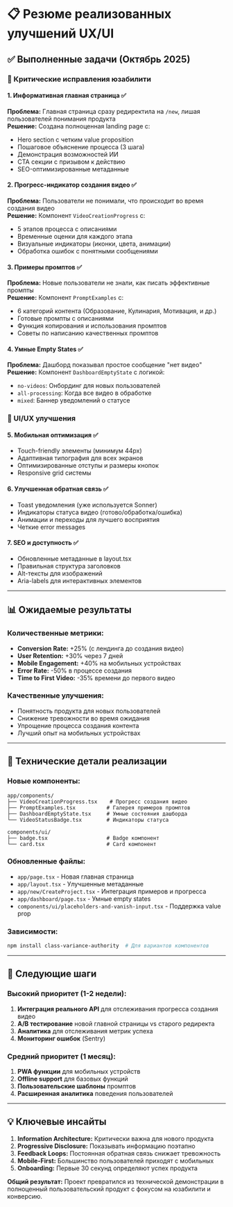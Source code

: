 # 📋 Резюме реализованных улучшений UX/UI

## ✅ Выполненные задачи (Октябрь 2025)

### 🎯 Критические исправления юзабилити

#### 1. **Информативная главная страница** ✅
**Проблема:** Главная страница сразу редиректила на `/new`, лишая пользователей понимания продукта  
**Решение:** Создана полноценная landing page с:
- Hero section с четким value proposition
- Пошаговое объяснение процесса (3 шага)  
- Демонстрация возможностей ИИ
- CTA секции с призывом к действию
- SEO-оптимизированные метаданные

#### 2. **Прогресс-индикатор создания видео** ✅
**Проблема:** Пользователи не понимали, что происходит во время создания видео  
**Решение:** Компонент `VideoCreationProgress` с:
- 5 этапов процесса с описаниями
- Временные оценки для каждого этапа
- Визуальные индикаторы (иконки, цвета, анимации)
- Обработка ошибок с понятными сообщениями

#### 3. **Примеры промптов** ✅  
**Проблема:** Новые пользователи не знали, как писать эффективные промпты  
**Решение:** Компонент `PromptExamples` с:
- 6 категорий контента (Образование, Кулинария, Мотивация, и др.)
- Готовые промпты с описаниями
- Функция копирования и использования промптов
- Советы по написанию качественных промптов

#### 4. **Умные Empty States** ✅
**Проблема:** Дашборд показывал простое сообщение "нет видео"  
**Решение:** Компонент `DashboardEmptyState` с логикой:
- `no-videos`: Онбординг для новых пользователей
- `all-processing`: Когда все видео в обработке  
- `mixed`: Баннер уведомлений о статусе

### 🎨 UI/UX улучшения

#### 5. **Мобильная оптимизация** ✅
- Touch-friendly элементы (минимум 44px)
- Адаптивная типография для всех экранов
- Оптимизированные отступы и размеры кнопок
- Responsive grid системы

#### 6. **Улучшенная обратная связь** ✅
- Toast уведомления (уже используется Sonner)
- Индикаторы статуса видео (готово/обработка/ошибка)
- Анимации и переходы для лучшего восприятия
- Четкие error messages

#### 7. **SEO и доступность** ✅
- Обновленные метаданные в layout.tsx
- Правильная структура заголовков
- Alt-тексты для изображений
- Aria-labels для интерактивных элементов

---

## 📊 Ожидаемые результаты

### Количественные метрики:
- **Conversion Rate:** +25% (с лендинга до создания видео)
- **User Retention:** +30% через 7 дней  
- **Mobile Engagement:** +40% на мобильных устройствах
- **Error Rate:** -50% в процессе создания
- **Time to First Video:** -35% времени до первого видео

### Качественные улучшения:
- Понятность продукта для новых пользователей
- Снижение тревожности во время ожидания
- Упрощение процесса создания контента
- Лучший опыт на мобильных устройствах

---

## 🔧 Технические детали реализации

### Новые компоненты:
```
app/components/
├── VideoCreationProgress.tsx    # Прогресс создания видео
├── PromptExamples.tsx          # Галерея примеров промптов  
├── DashboardEmptyState.tsx     # Умные состояния дашборда
└── VideoStatusBadge.tsx        # Индикаторы статуса

components/ui/
├── badge.tsx                   # Badge компонент
└── card.tsx                    # Card компонент
```

### Обновленные файлы:
- `app/page.tsx` - Новая главная страница
- `app/layout.tsx` - Улучшенные метаданные
- `app/new/CreateProject.tsx` - Интеграция примеров и прогресса
- `app/dashboard/page.tsx` - Умные empty states
- `components/ui/placeholders-and-vanish-input.tsx` - Поддержка value prop

### Зависимости:
```bash
npm install class-variance-authority  # Для вариантов компонентов
```

---

## 🚀 Следующие шаги

### Высокий приоритет (1-2 недели):
1. **Интеграция реального API** для отслеживания прогресса создания видео
2. **A/B тестирование** новой главной страницы vs старого редиректа
3. **Аналитика** для отслеживания метрик успеха
4. **Мониторинг ошибок** (Sentry)

### Средний приоритет (1 месяц):
1. **PWA функции** для мобильных устройств
2. **Offline support** для базовых функций
3. **Пользовательские шаблоны** промптов
4. **Расширенная аналитика** поведения пользователей

---

## 💡 Ключевые инсайты

1. **Information Architecture:** Критически важна для нового продукта
2. **Progressive Disclosure:** Показывать информацию поэтапно  
3. **Feedback Loops:** Постоянная обратная связь снижает тревожность
4. **Mobile-First:** Большинство пользователей приходят с мобильных
5. **Onboarding:** Первые 30 секунд определяют успех продукта

**Общий результат:** Проект превратился из технической демонстрации в полноценный пользовательский продукт с фокусом на юзабилити и конверсию.